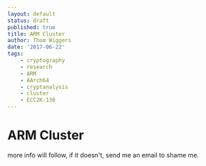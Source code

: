```yaml
---
layout: default
status: draft
published: true
title: ARM Cluster
author: Thom Wiggers
date: '2017-06-22'
tags:
    - cryptography
    - research
    - ARM
    - AArch64
    - cryptanalysis
    - cluster
    - ECC2K-130
---
```


# ARM Cluster

more info will follow, if it doesn't, send me an email to shame me.
